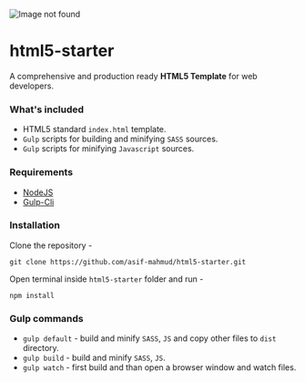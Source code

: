 ![Image not found](imgages/html5-starter.logo.png)

# html5-starter

A comprehensive and production ready **HTML5 Template** for web developers.
 
### What's included 

- HTML5 standard `index.html` template.
- `Gulp` scripts for building and minifying `SASS` sources.
- `Gulp` scripts for minifying `Javascript` sources.

### Requirements

- [NodeJS](https://nodejs.org/en/)
- [Gulp-Cli](http://gulpjs.com/)

### Installation

Clone the repository -

`git clone https://github.com/asif-mahmud/html5-starter.git`

Open terminal inside `html5-starter` folder and run -

`npm install`

### Gulp commands 

- `gulp default` - build and minify `SASS`, `JS` and copy other files to `dist` directory.
- `gulp build` - build and minify `SASS`, `JS`.
- `gulp watch` - first build and than open a browser window and watch files.
